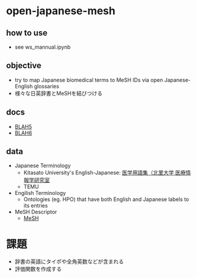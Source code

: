 # open-japanese-mesh

## how to use
- see ws_mannual.ipynb


## objective
- try to map Japanese biomedical terms to MeSH IDs via open Japanese-English glossaries
- 様々な日英辞書とMeSHを結びつける

## docs
- [BLAH5](https://docs.google.com/document/d/1eDayzhcd2RtZYsMPG55z4RDkz3O3HHVR905yzyGJeX0/edit#heading=h.ava1wfuaicwk)
- [BLAH6](https://docs.google.com/document/d/1ykbSeAZyt-dSxTZcQPXY2gduMR6gXfxsqn1SfAm8Svw/edit#heading=h.2tatx8tdyhpx)

## data
- Japanese Terminology
    - Kitasato University's English-Japanese: [医学用語集（北里大学 医療情報学研究室](http://www.aamt.info/japanese/utx/medutx1.05.zip)
    - TEMU
- Engilish Terminology
    - Ontologies (eg. HPO) that have both English and Japanese labels to its entries
- MeSH Descriptor
    - [MeSH](ftp://nlmpubs.nlm.nih.gov/online/mesh/MESH_FILES/asciimesh/)



# 課題
- 辞書の英語にタイポや全角英数などが含まれる
- 評価関数を作成する